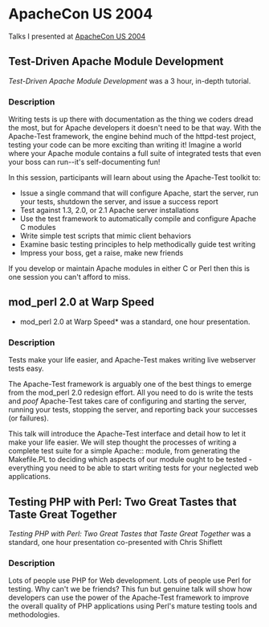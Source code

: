 # ApacheCon US 2004

Talks I presented at [ApacheCon US 2004](http://www.apachecon.com/2004/US/html/sessions.html)

## Test-Driven Apache Module Development

*Test-Driven Apache Module Development* was a 3 hour, in-depth tutorial.

### Description

Writing tests is up there with documentation as the thing we coders dread the most, but for Apache developers it doesn't need to be that way. With the Apache-Test framework, the engine behind much of the httpd-test project, testing your code can be more exciting than writing it! Imagine a world where your Apache module contains a full suite of integrated tests that even your boss can run--it's self-documenting fun!

In this session, participants will learn about using the Apache-Test toolkit to:

 - Issue a single command that will configure Apache, start the server, run your tests, shutdown the server, and issue a success report
 - Test against 1.3, 2.0, or 2.1 Apache server installations
 - Use the test framework to automatically compile and configure Apache C modules
 - Write simple test scripts that mimic client behaviors
 - Examine basic testing principles to help methodically guide test writing
 - Impress your boss, get a raise, make new friends

If you develop or maintain Apache modules in either C or Perl then this is one session you can't afford to miss.

## mod_perl 2.0 at Warp Speed

* mod_perl 2.0 at Warp Speed* was a standard, one hour presentation.

### Description

Tests make your life easier, and Apache-Test makes writing live webserver tests easy.

The Apache-Test framework is arguably one of the best things to emerge from the mod_perl 2.0 redesign effort.  All you need to do is write the tests and *poof* Apache-Test takes care of configuring and starting the server, running your tests, stopping the server, and reporting back your successes (or failures).

This talk will introduce the Apache-Test interface and detail how to let it make your life easier.  We will step thought the processes of writing a complete test suite for a simple Apache:: module, from generating the Makefile.PL to deciding which aspects of our module ought to be tested - everything you need to be able to start writing tests for your neglected web applications.

## Testing PHP with Perl: Two Great Tastes that Taste Great Together

*Testing PHP with Perl: Two Great Tastes that Taste Great Together* was a standard, one hour presentation co-presented with Chris Shiflett

### Description

Lots of people use PHP for Web development. Lots of people use Perl for testing. Why can't we be friends? This fun but genuine talk will show how developers can use the power of the Apache-Test framework to improve the overall quality of PHP applications using Perl's mature testing tools and methodologies.
